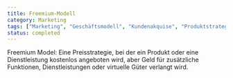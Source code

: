 ```yaml
---
title: Freemium-Modell
category: Marketing
tags: ["Marketing", "Geschäftsmodell", "Kundenakquise", "Produktstrategie"]
status: completed
---
```

Freemium Model: Eine Preisstrategie, bei der ein Produkt oder eine Dienstleistung kostenlos angeboten wird, aber Geld für zusätzliche Funktionen, Dienstleistungen oder virtuelle Güter verlangt wird.